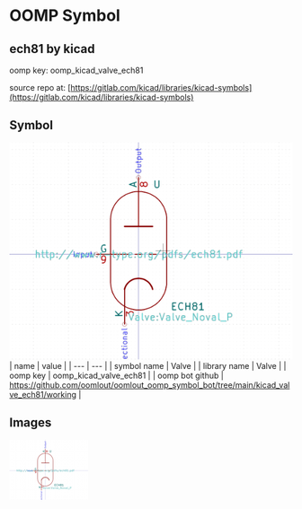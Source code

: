 # OOMP Symbol  
## ech81  by kicad  
  
oomp key: oomp_kicad_valve_ech81  
  
source repo at: [https://gitlab.com/kicad/libraries/kicad-symbols](https://gitlab.com/kicad/libraries/kicad-symbols)  
## Symbol  
  
[![working.png](working_600.png)](working.png)  
| name | value | 
| --- | --- | 
| symbol name | Valve | 
| library name | Valve | 
| oomp key | oomp_kicad_valve_ech81 | 
| oomp bot github | https://github.com/oomlout/oomlout_oomp_symbol_bot/tree/main/kicad_valve_ech81/working | 
## Images  
  
[![working.png](working_140.png)](working.png)  
